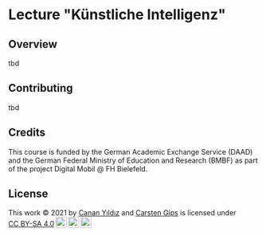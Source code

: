 # Lecture "Künstliche Intelligenz"

## Overview

tbd


## Contributing

tbd


## Credits

This course is funded by the German Academic Exchange Service (DAAD) and the German Federal Ministry of Education and Research (BMBF) as part of the project Digital Mobil @ FH Bielefeld.


## License

<!-- https://chooser-beta.creativecommons.org/ -->
 <p xmlns:cc="http://creativecommons.org/ns#" >This work © 2021 by <a rel="cc:attributionURL dct:creator" property="cc:attributionName" href="https://github.com/cyildiz">Canan Yıldız</a> and <a rel="cc:attributionURL dct:creator" property="cc:attributionName" href="https://github.com/cagix">Carsten Gips</a> is licensed under <a href="http://creativecommons.org/licenses/by-sa/4.0/?ref=chooser-v1" target="_blank" rel="license noopener noreferrer" style="display:inline-block;">CC BY-SA 4.0<img style="height:22px!important;margin-left:3px;vertical-align:text-bottom;" src="https://mirrors.creativecommons.org/presskit/icons/cc.svg?ref=chooser-v1"><img style="height:22px!important;margin-left:3px;vertical-align:text-bottom;" src="https://mirrors.creativecommons.org/presskit/icons/by.svg?ref=chooser-v1"><img style="height:22px!important;margin-left:3px;vertical-align:text-bottom;" src="https://mirrors.creativecommons.org/presskit/icons/sa.svg?ref=chooser-v1"></a></p>
